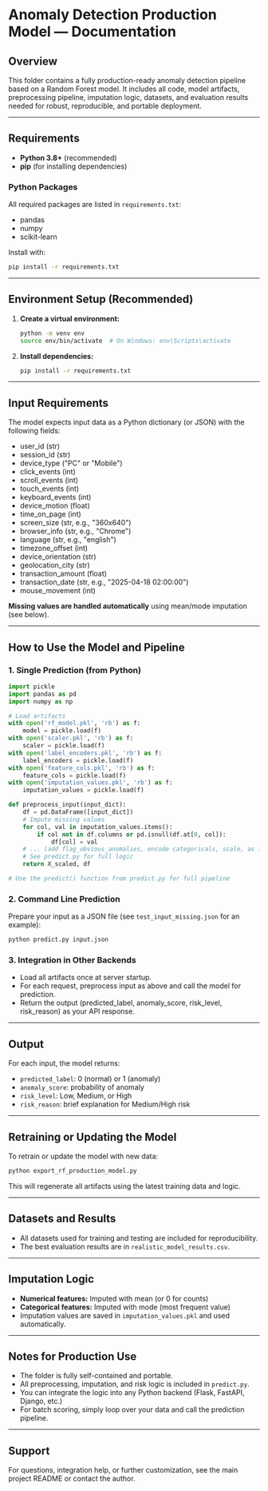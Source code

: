 # Anomaly Detection Production Model — Documentation

## Overview
This folder contains a fully production-ready anomaly detection pipeline based on a Random Forest model. It includes all code, model artifacts, preprocessing pipeline, imputation logic, datasets, and evaluation results needed for robust, reproducible, and portable deployment.

---

## Requirements
- **Python 3.8+** (recommended)
- **pip** (for installing dependencies)

### Python Packages
All required packages are listed in `requirements.txt`:
- pandas
- numpy
- scikit-learn

Install with:
```bash
pip install -r requirements.txt
```

---

## Environment Setup (Recommended)
1. **Create a virtual environment:**
   ```bash
   python -m venv env
   source env/bin/activate  # On Windows: env\Scripts\activate
   ```
2. **Install dependencies:**
   ```bash
   pip install -r requirements.txt
   ```

---

## Input Requirements
The model expects input data as a Python dictionary (or JSON) with the following fields:
- user_id (str)
- session_id (str)
- device_type ("PC" or "Mobile")
- click_events (int)
- scroll_events (int)
- touch_events (int)
- keyboard_events (int)
- device_motion (float)
- time_on_page (int)
- screen_size (str, e.g., "360x640")
- browser_info (str, e.g., "Chrome")
- language (str, e.g., "english")
- timezone_offset (int)
- device_orientation (str)
- geolocation_city (str)
- transaction_amount (float)
- transaction_date (str, e.g., "2025-04-18 02:00:00")
- mouse_movement (int)

**Missing values are handled automatically** using mean/mode imputation (see below).

---

## How to Use the Model and Pipeline

### 1. **Single Prediction (from Python)**
```python
import pickle
import pandas as pd
import numpy as np

# Load artifacts
with open('rf_model.pkl', 'rb') as f:
    model = pickle.load(f)
with open('scaler.pkl', 'rb') as f:
    scaler = pickle.load(f)
with open('label_encoders.pkl', 'rb') as f:
    label_encoders = pickle.load(f)
with open('feature_cols.pkl', 'rb') as f:
    feature_cols = pickle.load(f)
with open('imputation_values.pkl', 'rb') as f:
    imputation_values = pickle.load(f)

def preprocess_input(input_dict):
    df = pd.DataFrame([input_dict])
    # Impute missing values
    for col, val in imputation_values.items():
        if col not in df.columns or pd.isnull(df.at[0, col]):
            df[col] = val
    # ... (add flag_obvious_anomalies, encode categoricals, scale, as in predict.py)
    # See predict.py for full logic
    return X_scaled, df

# Use the predict() function from predict.py for full pipeline
```

### 2. **Command Line Prediction**
Prepare your input as a JSON file (see `test_input_missing.json` for an example):
```bash
python predict.py input.json
```

### 3. **Integration in Other Backends**
- Load all artifacts once at server startup.
- For each request, preprocess input as above and call the model for prediction.
- Return the output (predicted_label, anomaly_score, risk_level, risk_reason) as your API response.

---

## Output
For each input, the model returns:
- `predicted_label`: 0 (normal) or 1 (anomaly)
- `anomaly_score`: probability of anomaly
- `risk_level`: Low, Medium, or High
- `risk_reason`: brief explanation for Medium/High risk

---

## Retraining or Updating the Model
To retrain or update the model with new data:
```bash
python export_rf_production_model.py
```
This will regenerate all artifacts using the latest training data and logic.

---

## Datasets and Results
- All datasets used for training and testing are included for reproducibility.
- The best evaluation results are in `realistic_model_results.csv`.

---

## Imputation Logic
- **Numerical features:** Imputed with mean (or 0 for counts)
- **Categorical features:** Imputed with mode (most frequent value)
- Imputation values are saved in `imputation_values.pkl` and used automatically.

---

## Notes for Production Use
- The folder is fully self-contained and portable.
- All preprocessing, imputation, and risk logic is included in `predict.py`.
- You can integrate the logic into any Python backend (Flask, FastAPI, Django, etc.)
- For batch scoring, simply loop over your data and call the prediction pipeline.

---

## Support
For questions, integration help, or further customization, see the main project README or contact the author. 